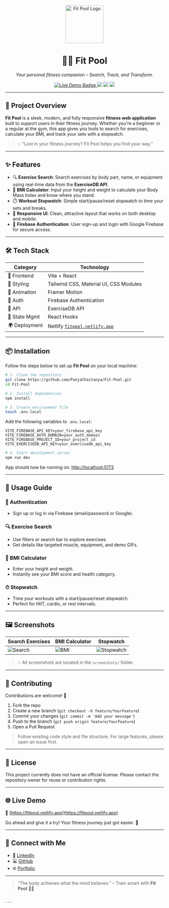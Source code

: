 
<div align="center">
  <img src="screenshots/logo.png" alt="Fit Pool Logo" width="120" height="120"/>
  <h1>🏊‍♀️ Fit Pool</h1>
  <p><i>Your personal fitness companion – Search, Track, and Transform.</i></p>
  
  <a href="https://fitpool.netlify.app/" target="_blank">
    <img src="https://img.shields.io/badge/Live-Demo-green?style=flat-square&logo=netlify" alt="Live Demo Badge"/>
  </a>
  <img src="https://img.shields.io/github/languages/top/PanjaChaitanya/Fit-Pool?color=blue&style=flat-square"/>
  <img src="https://img.shields.io/github/last-commit/PanjaChaitanya/Fit-Pool?style=flat-square"/>
  <img src="https://img.shields.io/github/license/PanjaChaitanya/Fit-Pool?style=flat-square"/>
</div>

---

## 🚀 Project Overview

**Fit Pool** is a sleek, modern, and fully responsive **fitness web application** built to support users in their fitness journey. Whether you're a beginner or a regular at the gym, this app gives you tools to search for exercises, calculate your BMI, and track your sets with a stopwatch.

> 💡 “Lost in your fitness journey? Fit Pool helps you find your way.”

---

## ✨ Features

- 🔍 **Exercise Search**: Search exercises by body part, name, or equipment using real-time data from the **ExerciseDB API**.
- 🧮 **BMI Calculator**: Input your height and weight to calculate your Body Mass Index and know where you stand.
- ⏱️ **Workout Stopwatch**: Simple start/pause/reset stopwatch to time your sets and breaks.
- 🎨 **Responsive UI**: Clean, attractive layout that works on both desktop and mobile.
- 🔐 **Firebase Authentication**: User sign-up and login with Google Firebase for secure access.

---

## 🛠️ Tech Stack

| Category         | Technology                                |
|------------------|--------------------------------------------|
| 🚀 Frontend      | Vite + React                               |
| 🎨 Styling       | Tailwind CSS, Material UI, CSS Modules     |
| 🔀 Animation     | Framer Motion                              |
| 🔐 Auth          | Firebase Authentication                    |
| 📡 API           | ExerciseDB API                             |
| 🧪 State Mgmt    | React Hooks                                |
| 🌍 Deployment    | Netlify [`fitpool.netlify.app`](https://fitpool.netlify.app/) |

---

## 📦 Installation

Follow the steps below to set up **Fit Pool** on your local machine:

```bash
# 1. Clone the repository
git clone https://github.com/PanjaChaitanya/Fit-Pool.git
cd Fit-Pool

# 2. Install dependencies
npm install

# 3. Create environment file
touch .env.local
````

Add the following variables to `.env.local`:

```env
VITE_FIREBASE_API_KEY=your_firebase_api_key
VITE_FIREBASE_AUTH_DOMAIN=your_auth_domain
VITE_FIREBASE_PROJECT_ID=your_project_id
VITE_EXERCISEDB_API_KEY=your_exercisedb_api_key
```

```bash
# 4. Start development server
npm run dev
```

App should now be running on: [http://localhost:5173](http://localhost:5173)

---

## 🧭 Usage Guide

### 🔐 Authentication

* Sign up or log in via Firebase (email/password or Google).

### 🔍 Exercise Search

* Use filters or search bar to explore exercises.
* Get details like targeted muscle, equipment, and demo GIFs.

### 🧮 BMI Calculator

* Enter your height and weight.
* Instantly see your BMI score and health category.

### ⏱ Stopwatch

* Time your workouts with a start/pause/reset stopwatch.
* Perfect for HIIT, cardio, or rest intervals.

---

## 🖼 Screenshots

| Search Exercises                           | BMI Calculator                         | Stopwatch                               |
| ------------------------------------------ | -------------------------------------- | --------------------------------------- |
| ![Search](Screenshots/searchpage.png) | ![BMI](Screenshots/BmicalPage.png) | ![Stopwatch](Screenshots/stopwatch.png) |

> 💡 All screenshots are located in the `screenshots/` folder.

---

## 🤝 Contributing

Contributions are welcome! 🫶

1. Fork the repo
2. Create a new branch (`git checkout -b feature/YourFeature`)
3. Commit your changes (`git commit -m 'Add your message'`)
4. Push to the branch (`git push origin feature/YourFeature`)
5. Open a Pull Request

> Follow existing code style and file structure. For large features, please open an issue first.

---

## 📄 License

This project currently does not have an official license. Please contact the repository owner for reuse or contribution rights.

---

## 🌐 Live Demo

🔗 [https://fitpool.netlify.app](https://fitpool.netlify.app)

Go ahead and give it a try! Your fitness journey just got easier. 💪

---

## 💬 Connect with Me

* 🔗 [LinkedIn](https://www.linkedin.com/in/chaitanyapanja/)
* 💻 [GitHub](https://github.com/PanjaChaitanya)
* 🌐 [Portfolio](https://chaitanyapanja.vercel.app)

---

> “The body achieves what the mind believes.” – Train smart with **Fit Pool** 🏋️‍♀️

```

---
